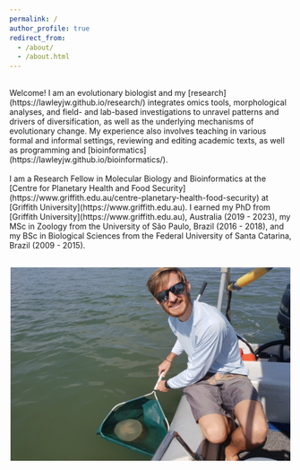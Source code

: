 ```yaml
---
permalink: /
author_profile: true
redirect_from: 
  - /about/
  - /about.html
---
```


<br/>
Welcome! I am an evolutionary biologist and my [research](https://lawleyjw.github.io/research/) integrates omics tools, morphological analyses, and field- and lab-based investigations to unravel patterns and drivers of diversification, as well as the underlying mechanisms of evolutionary change. My experience also involves teaching in various formal and informal settings, reviewing and editing academic texts, as well as programming and [bioinformatics](https://lawleyjw.github.io/bioinformatics/).
<br/>
<br/>
I am a Research Fellow in Molecular Biology and Bioinformatics at the [Centre for Planetary Health and Food Security](https://www.griffith.edu.au/centre-planetary-health-food-security) at [Griffith University](https://www.griffith.edu.au). I earned my PhD from [Griffith University](https://www.griffith.edu.au), Australia (2019 - 2023), my MSc in Zoology from the University of São Paulo, Brazil (2016 - 2018), and my BSc in Biological Sciences from the Federal University of Santa Catarina, Brazil (2009 - 2015).
<br/>
<br/>
<p align="center">
  <img width="500" height="345" src="/images/Jellies-JonLawley.jpg">
</p>

